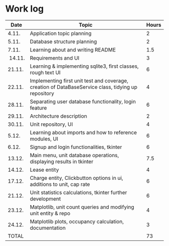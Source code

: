 # Work log

| Date        | Topic   | Hours |
| ----------- | -----   | ----- |
| 4.11.        | Application topic planning   | 2 
| 5.11.        | Database structure planning    | 2
| 7.11.        | Learning about and writing README | 1.5
| 14.11.       | Requirements and UI | 3
| 21.11.       | Learning & implementing sqlite3, first classes, rough text UI | 6
| 22.11.       | Implementing first unit test and coverage, creation of DataBaseService class, tidying up repository | 4
| 28.11.       | Separating user database functionality, login feature | 6
| 29.11.       | Architecture description | 2
| 30.11.       | Unit repository, UI | 4
| 5.12.        | Learning about imports and how to reference modules, UI | 6
| 6.12.        | Signup and login functionalities, tkinter | 6
| 13.12.        | Main menu, unit database operations, displaying results in tkinter | 7.5
| 14.12.        | Lease entity| 4
| 17.12.        | Charge entity, Clickbutton options in ui, additions to unit, cap rate | 6
| 21.12.        | Unit statistics calculations, tkinter further development | 6
| 23.12.        | Matplotlib, unit count queries and modifying unit entity & repo | 4
| 24.12.        | Matplotlib plots, occupancy calculation, documentation | 3
| TOTAL        |  | 73

